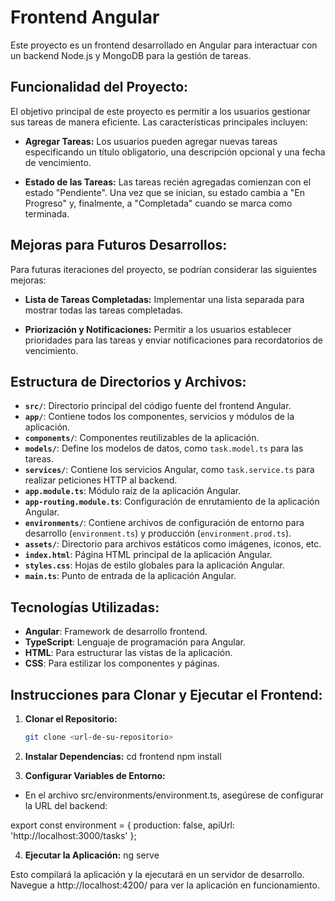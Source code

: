 # Frontend Angular

Este proyecto es un frontend desarrollado en Angular para interactuar con un backend Node.js y MongoDB para la gestión de tareas.

## Funcionalidad del Proyecto:

El objetivo principal de este proyecto es permitir a los usuarios gestionar sus tareas de manera eficiente. Las características principales incluyen:

- **Agregar Tareas:** Los usuarios pueden agregar nuevas tareas especificando un título obligatorio, una descripción opcional y una fecha de vencimiento.
  
- **Estado de las Tareas:** Las tareas recién agregadas comienzan con el estado "Pendiente". Una vez que se inician, su estado cambia a "En Progreso" y, finalmente, a "Completada" cuando se marca como terminada.

## Mejoras para Futuros Desarrollos:

Para futuras iteraciones del proyecto, se podrían considerar las siguientes mejoras:

- **Lista de Tareas Completadas:** Implementar una lista separada para mostrar todas las tareas completadas.
  
- **Priorización y Notificaciones:** Permitir a los usuarios establecer prioridades para las tareas y enviar notificaciones para recordatorios de vencimiento.

## Estructura de Directorios y Archivos:


- **`src/`**: Directorio principal del código fuente del frontend Angular.
- **`app/`**: Contiene todos los componentes, servicios y módulos de la aplicación.
- **`components/`**: Componentes reutilizables de la aplicación.
- **`models/`**: Define los modelos de datos, como `task.model.ts` para las tareas.
- **`services/`**: Contiene los servicios Angular, como `task.service.ts` para realizar peticiones HTTP al backend.
- **`app.module.ts`**: Módulo raíz de la aplicación Angular.
- **`app-routing.module.ts`**: Configuración de enrutamiento de la aplicación Angular.
- **`environments/`**: Contiene archivos de configuración de entorno para desarrollo (`environment.ts`) y producción (`environment.prod.ts`).
- **`assets/`**: Directorio para archivos estáticos como imágenes, iconos, etc.
- **`index.html`**: Página HTML principal de la aplicación Angular.
- **`styles.css`**: Hojas de estilo globales para la aplicación Angular.
- **`main.ts`**: Punto de entrada de la aplicación Angular.

## Tecnologías Utilizadas:

- **Angular**: Framework de desarrollo frontend.
- **TypeScript**: Lenguaje de programación para Angular.
- **HTML**: Para estructurar las vistas de la aplicación.
- **CSS**: Para estilizar los componentes y páginas.

## Instrucciones para Clonar y Ejecutar el Frontend:

1. **Clonar el Repositorio:**
   ```bash
   git clone <url-de-su-repositorio>

2. **Instalar Dependencias:**
    cd frontend
    npm install

3. **Configurar Variables de Entorno:**
- En el archivo src/environments/environment.ts, asegúrese de configurar la URL del backend:

export const environment = {
  production: false,
  apiUrl: 'http://localhost:3000/tasks'
};

4. **Ejecutar la Aplicación:**
    ng serve

Esto compilará la aplicación y la ejecutará en un servidor de desarrollo. Navegue a http://localhost:4200/ para ver la aplicación en funcionamiento.

